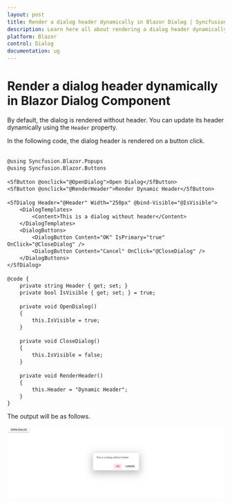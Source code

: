```yaml
---
layout: post
title: Render a dialog header dynamically in Blazor Dialog | Syncfusion
description: Learn here all about rendering a dialog header dynamically in Syncfusion Blazor Dialog component and more.
platform: Blazor
control: Dialog
documentation: ug
---
```


# Render a dialog header dynamically in Blazor Dialog Component

By default, the dialog is rendered without header. You can update its header dynamically using the `Header` property.

In the following code, the dialog header is rendered on a button click.

```cshtml

@using Syncfusion.Blazor.Popups
@using Syncfusion.Blazor.Buttons

<SfButton @onclick="@OpenDialog">Open Dialog</SfButton>
<SfButton @onclick="@RenderHeader">Render Dynamic Header</SfButton>

<SfDialog Header="@Header" Width="250px" @bind-Visible="@IsVisible">
    <DialogTemplates>
        <Content>This is a dialog without header</Content>
    </DialogTemplates>
    <DialogButtons>
        <DialogButton Content="OK" IsPrimary="true" OnClick="@CloseDialog" />
        <DialogButton Content="Cancel" OnClick="@CloseDialog" />
    </DialogButtons>
</SfDialog>

@code {
    private string Header { get; set; }
    private bool IsVisible { get; set; } = true;

    private void OpenDialog()
    {
        this.IsVisible = true;
    }

    private void CloseDialog()
    {
        this.IsVisible = false;
    }

    private void RenderHeader()
    {
        this.Header = "Dynamic Header";
    }
}

```

The output will be as follows.

![Blazor Dialog without Header](../images/blazor-dialog-without-header.png)